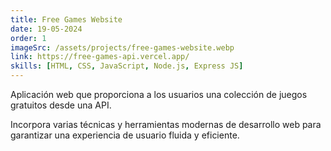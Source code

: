 ```yaml
---
title: Free Games Website
date: 19-05-2024
order: 1
imageSrc: /assets/projects/free-games-website.webp
link: https://free-games-api.vercel.app/
skills: [HTML, CSS, JavaScript, Node.js, Express JS]
---
```


Aplicación web que proporciona a los usuarios una colección de juegos gratuitos desde una API.

Incorpora varias técnicas y herramientas modernas de desarrollo web para garantizar una experiencia de usuario fluida y eficiente.